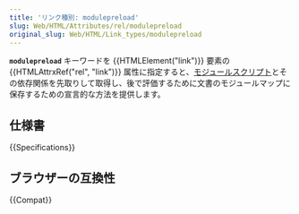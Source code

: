 ```yaml
---
title: 'リンク種別: modulepreload'
slug: Web/HTML/Attributes/rel/modulepreload
original_slug: Web/HTML/Link_types/modulepreload
---
```


**`modulepreload`** キーワードを {{HTMLElement("link")}} 要素の {{HTMLAttrxRef("rel", "link")}} 属性に指定すると、[モジュールスクリプト](/ja/docs/Web/JavaScript/Guide/Modules)とその依存関係を先取りして取得し、後で評価するために文書のモジュールマップに保存するための宣言的な方法を提供します。

## 仕様書

{{Specifications}}

## ブラウザーの互換性

{{Compat}}
